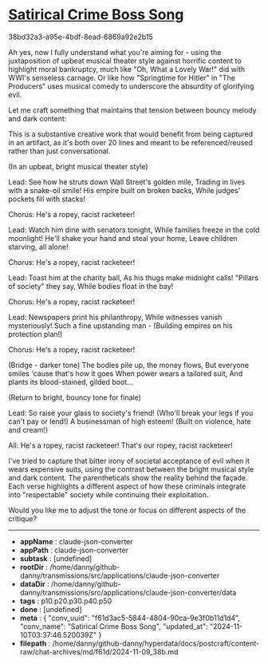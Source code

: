# [Satirical Crime Boss Song](https://claude.ai/chat/f61d3ac5-5844-4804-90ca-9e3f0b11d1d4)

38bd32a3-a95e-4bdf-8ead-6869a92e2b15

 Ah yes, now I fully understand what you're aiming for - using the juxtaposition of upbeat musical theater style against horrific content to highlight moral bankruptcy, much like "Oh, What a Lovely War!" did with WWI's senseless carnage. Or like how "Springtime for Hitler" in "The Producers" uses musical comedy to underscore the absurdity of glorifying evil.

Let me craft something that maintains that tension between bouncy melody and dark content:

<antThinking>This is a substantive creative work that would benefit from being captured in an artifact, as it's both over 20 lines and meant to be referenced/reused rather than just conversational.</antThinking>

<antArtifact identifier="crime-boss-song" type="text/markdown" title="Satirical Crime Boss Song">
(In an upbeat, bright musical theater style)

Lead:
See how he struts down Wall Street's golden mile,
Trading in lives with a snake-oil smile!
His empire built on broken backs,
While judges' pockets fill with stacks!

Chorus:
He's a ropey, racist racketeer!

Lead:
Watch him dine with senators tonight,
While families freeze in the cold moonlight!
He'll shake your hand and steal your home,
Leave children starving, all alone!

Chorus:
He's a ropey, racist racketeer!

Lead:
Toast him at the charity ball,
As his thugs make midnight calls!
"Pillars of society" they say,
While bodies float in the bay!

Chorus: 
He's a ropey, racist racketeer!

Lead:
Newspapers print his philanthropy,
While witnesses vanish mysteriously!
Such a fine upstanding man -
(Building empires on his protection plan!)

Chorus:
He's a ropey, racist racketeer!

(Bridge - darker tone)
The bodies pile up, the money flows,
But everyone smiles 'cause that's how it goes
When power wears a tailored suit,
And plants its blood-stained, gilded boot...

(Return to bright, bouncy tone for finale)

Lead:
So raise your glass to society's friend!
(Who'll break your legs if you can't pay or lend!)
A businessman of high esteem!
(Built on violence, hate and cream!)

All:
He's a ropey, racist racketeer!
That's our ropey, racist racketeer!
</antArtifact>

I've tried to capture that bitter irony of societal acceptance of evil when it wears expensive suits, using the contrast between the bright musical style and dark content. The parentheticals show the reality behind the façade. Each verse highlights a different aspect of how these criminals integrate into "respectable" society while continuing their exploitation.

Would you like me to adjust the tone or focus on different aspects of the critique?

---

* **appName** : claude-json-converter
* **appPath** : claude-json-converter
* **subtask** : [undefined]
* **rootDir** : /home/danny/github-danny/transmissions/src/applications/claude-json-converter
* **dataDir** : /home/danny/github-danny/transmissions/src/applications/claude-json-converter/data
* **tags** : p10.p20.p30.p40.p50
* **done** : [undefined]
* **meta** : {
  "conv_uuid": "f61d3ac5-5844-4804-90ca-9e3f0b11d1d4",
  "conv_name": "Satirical Crime Boss Song",
  "updated_at": "2024-11-10T03:37:46.520039Z"
}
* **filepath** : /home/danny/github-danny/hyperdata/docs/postcraft/content-raw/chat-archives/md/f61d/2024-11-09_38b.md